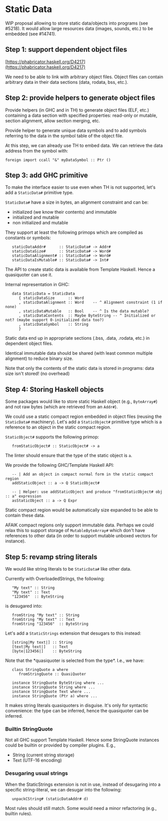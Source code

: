 # Static Data


WIP proposal allowing to store static data/objects into programs (see #5218). It would allow large resources data (images, sounds, etc.) to be embedded (see #14741).

## Step 1: support dependent object files

[https://phabricator.haskell.org/D4217](https://phabricator.haskell.org/D4217)


We need to be able to link with arbitrary object files. Object files can contain arbitrary data in their data sections (data, rodata, bss, etc.).

## Step 2: provide helpers to generate object files


Provide helpers (in GHC and in TH) to generate object files (ELF, etc.) containing a data section with specified properties: read-only or mutable, section alignment, allow section merging, etc.


Provide helper to generate unique data symbols and to add symbols referring to the data in the symbol table of the object file.



At this step, we can already use TH to embed data. We can retrieve the data address from the symbol with:


```
foreign import ccall "&" myDataSymbol :: Ptr ()
```

## Step 3: add GHC primitive


To make the interface easier to use even when TH is not supported, let's add a `StaticData#` primitive type.

`StaticData#` have a size in bytes, an alignment constraint and can be:

- initialized (we know their contents) and immutable
- initialized and mutable
- non initialized and mutable


They support at least the following primops which are compiled as constants or
symbols:


```
   staticDataAddr#      :: StaticData# -> Addr#
   staticDataSize#      :: StaticData# -> Word#
   staticDataAlignment# :: StaticData# -> Word#
   staticDataIsMutable# :: StaticData# -> Int#
```


The API to create static data is available from Template Haskell. Hence a
quasiquoter can use it.



Internal representation in GHC:


```
   data StaticData = StaticData
      { staticDataSize      :: Word
      , staticDataAlignment :: Word    -- ^ Alignment constraint (1 if none)
      , staticDataMutable   :: Bool    -- ^ Is the data mutable?
      , staticDataContents  :: Maybe ByteString -- ^ Initialized or not? (maybe support 0-initialized data too?)
      , staticDataSymbol    :: String
      }
```


Static data end up in appropriate sections (.bss, .data, .rodata, etc.) in dependent object files.


Identical immutable data should be shared (with least common multiple alignment) to reduce binary size.


Note that only the contents of the static data is stored in programs: data size
isn't stored! (no overhead)

## Step 4: Storing Haskell objects


Some packages would like to store static Haskell object (e.g., `ByteArray#`) and not raw bytes (which are retrieved from an
`Addr#`).


We could use a static compact region embedded in object files (reusing the `StaticData#` machinery). Let's add a
`StaticObject#` primitive type which is a reference to an object in the static
compact region.



`StaticObject#` supports the following primop:


```
   fromStaticObject# :: StaticObject# -> a
```


The linter should ensure that the type of the static object is `a`.



We provide the following GHC/Template Haskell API:


```
   -- | Add an object in compact normal form in the static compact region
   addStaticObject :: a -> Q StaticObject#

   -- | Helper: use addStaticObject and produce "fromStaticObject# obj :: a" expression
   asStaticObject :: a -> Q Expr
```


Static compact region would be automatically size expanded to be able to contain
these data.


AFAIK compact regions only support immutable data. Perhaps we could relax this
to support storage of `MutableByteArray#` which don't have references to other data
(in order to support mutable unboxed vectors for instance).

## Step 5: revamp string literals


We would like string literals to be `StaticData#` like other data.



Currently with OverloadedStrings, the following:


```
   "My text" :: String
   "My text" :: Text
   "123456"  :: ByteString
```


is desugared into:


```
   fromString "My text" :: String
   fromString "My text" :: Text
   fromString "123456"  :: ByteString
```


Let's add a `StaticStrings` extension that desugars to this instead:


```
   [string|My text|] :: String
   [text|My text|]   :: Text
   [byte|123456|]    :: ByteString
```


Note that the \*quasiquoter is selected from the type\*. I.e., we have:


```
   class StringQuote a where
      fromStringQuote :: QuasiQuoter

   instance StringQuote ByteString where ...
   instance StringQuote String where ...
   instance StringQuote Text where ...
   instance StringQuote (Ptr a) where ...
```


It makes string literals quasiquoters in disguise. It's only for syntactic convenience: the type can be inferred, hence the quasiquoter can be inferred.

### Builtin StringQuote


Not all GHC support Template Haskell. Hence some StringQuote instances could be builtin or provided by compiler plugins. E.g.,

- String (current string storage)
- Text (UTF-16 encoding)

### Desugaring usual strings



When the StaticStrings extension is not in use, instead of desugaring into a specific string-literal, we can desugar into the following:


```
   unpackCString# (staticDataAddr# d)
```


Most rules should still match. Some would need a minor refactoring (e.g., builtin rules).
